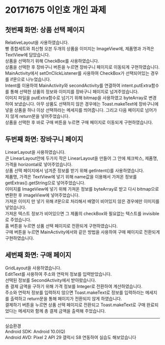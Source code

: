 # 20171675 이인호 개인 과제 
## 첫번째 화면: 상품 선택 페이지
RelativeLayout을 사용하였습니다.   
빵 종합세트와 최신형 오븐 두개의 상품을 이미지는 ImageView에, 제품명과 가격은 TextView에 담았습니다.   
상품을 선택하기 위해 CheckBox를 사용하였습니다.   
상품을 선택한 후 장바구니 버튼을 누르면 장바구니 페이지로 이동되게 구현하였습니다.   
MainActivity에서 setOnClickListener를 사용하여 CheckBox가 선택되어있는 경우를 if문으로 나누었습니다.   
Intent를 이용하여 MainActivity와 secondActivity를 연결하여 intent.putExtra함수를 통해 선택한 상품의 정보와 이미지를 장바구니 페이지로 넘겨주었습니다.   
이미지 파일을 putExtra함수로 넘기기 위해 bitmap을 사용하였고 byteArray로 변경하여 보냈습니다.
아무 상품도 선택하지 않은 경우에는 Toast.makeText에 장바구니에 넣을 상품을 하나 이상 선택하라는 메세지를 띄어줍니다. 그리고 다음 페이지로 넘어가지 않게 return문을 넣어주었습니다.   
상품을 선택한 후 바로 구매 버튼을 누르면 구매 페이지로 이동되게 구현하였습니다.   

## 두번째 화면: 장바구니 페이지
LinearLayout을 사용하였습니다.   
큰 LinearLayout안에 두가지 작은 LinearLayout을 만들어 그 안에 체크박스, 제품명, 가격을 horizontal로 넣어주었습니다.   
상품 선택 페이지에서 넘겨준 정보를 받기 위해 getIntent()를 사용하였습니다.   
제품명, 가격은 TextView에 넣기 위해 name값을 이용해서 가져온 정보를 getExtras().getString으로 넣어주었습니다.  
이미지를 ImageView에 넣기 위해 가져온 정보를 byteArray로 받고 다시 bitmap으로 변환한 후 imageView에 넣어주었습니다.      
가져온 이미지 만 넣기 위해 if문으로 처리해서 배열이 비어있지 않은 경우에만 이미지를 넣었습니다.    
가져온 텍스트 정보가 비어있으면 그 제품의 checkBox와 필요없는 텍스트를 invisible로 주었습니다.   
홈 버튼을 누르면 상품 선택 페이지로 전환되게 구현하였습니다.   
구매 버튼을 누르면 MainActivity에서와 같은 방법을 사용하여 구매 페이지로 전환되게 구현하였습니다.   

## 세번째 화면: 구매 페이지
GridLayout을 사용하였습니다.   
EditText를 사용하여 주소와 연락처 정보를 입력받았습니다.   
선택된 정보를 SecondActivity에서 받아왔습니다.   
총 결제 금액을 구하기 위해 가격 정보를 Integer로 전환하여 계산하였습니다.    
주소와 연락처 정보를 입력하지 않으면 Toast.makeText로 정보를 입력하라는 메세지를 출력하고 return문을 통해 페이지가 전환되지 않게 하였습니다.   
결제하기 버튼을 누르면 상품 선택 페이지로 전환되고 Toast.makeText로 구매 완료되었다는 메세지와 함께 총 결제 금액을 출력해 주었습니다.   
___
실습환경   
Android SDK: Android 10.0(Q)   
Android AVD: Pixel 2 API 29
갤럭시 S8 연동하여 실습도 해보았습니다
